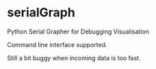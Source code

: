 # serialGraph
Python Serial Grapher for Debugging Visualisation

Command line interface supported.

Still a bit buggy when incoming data is too fast.

